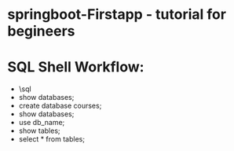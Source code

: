# springboot-Firstapp - tutorial for begineers

# SQL Shell Workflow:
- \sql
- show databases;
- create database courses;
- show databases;
- use db_name;
- show tables;
- select * from tables;
